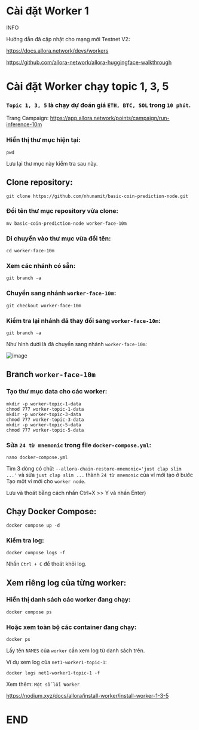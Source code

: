 # Cài đặt Worker 1

INFO

Hướng dẫn đã cập nhật cho mạng mới Testnet V2:

https://docs.allora.network/devs/workers

https://github.com/allora-network/allora-huggingface-walkthrough

# Cài đặt Worker chạy topic 1, 3, 5

### `Topic 1, 3, 5` là chạy dự đoán giá `ETH, BTC, SOL` trong `10 phút`.

Trang Campaign: https://app.allora.network/points/campaign/run-inference-10m

### Hiển thị thư mục hiện tại:

```
pwd
```

Lưu lại thư mục này kiểm tra sau này.

## Clone repository:
```
git clone https://github.com/nhunamit/basic-coin-prediction-node.git
```

### Đổi tên thư mục repository vừa clone:
```
mv basic-coin-prediction-node worker-face-10m
```

### Di chuyển vào thư mục vừa đổi tên:
```
cd worker-face-10m
```


### Xem các nhánh có sẵn:
```
git branch -a
```

### Chuyển sang nhánh `worker-face-10m`:

```
git checkout worker-face-10m
```

### Kiểm tra lại nhánh đã thay đổi sang `worker-face-10m`:
```
git branch -a
```

Như hình dưới là đã chuyển sang nhánh `worker-face-10m`:

![image](https://github.com/user-attachments/assets/87c24794-7cbd-4e90-9459-ac03513ed3bb)

## Branch `worker-face-10m`

### Tạo thư mục data cho các worker:
```
mkdir -p worker-topic-1-data
chmod 777 worker-topic-1-data
mkdir -p worker-topic-3-data
chmod 777 worker-topic-3-data
mkdir -p worker-topic-5-data
chmod 777 worker-topic-5-data
```

### Sửa `24 từ mnemonic` trong file `docker-compose.yml`:
```
nano docker-compose.yml
```


Tìm 3 dòng có chữ: `--allora-chain-restore-mnemonic='just clap slim ...'` và sửa `just clap slim ...` thành `24 từ mnemonic` của ví mới tạo ở bước Tạo một ví mới cho `worker node`.

Lưu và thoát bằng cách nhấn Ctrl+X >> Y  và nhấn Enter)


## Chạy Docker Compose:
```
docker compose up -d
```

### Kiểm tra log:
```
docker compose logs -f
```

Nhấn `Ctrl + C` để thoát khỏi log.

## Xem riêng log của từng worker:


### Hiển thị danh sách các worker đang chạy:
```
docker compose ps
```

### Hoặc xem toàn bộ các container đang chạy:

```
docker ps
```

Lấy tên `NAMES` của `worker` cần xem log từ danh sách trên.

Ví dụ xem log của `net1-worker1-topic-1`:
```
docker logs net1-worker1-topic-1 -f
```

Xem thêm: `Một số lỗi Worker`

https://nodium.xyz/docs/allora/install-worker/install-worker-1-3-5

# END
